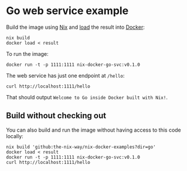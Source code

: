 # Go web service example

Build the image using [Nix] and [load] the result into [Docker]:

```shell
nix build
docker load < result
```

To run the image:

```shell
docker run -t -p 1111:1111 nix-docker-go-svc:v0.1.0
```

The web service has just one endpoint at `/hello`:

```shell
curl http://localhost:1111/hello
```

That should output `Welcome to Go inside Docker built with Nix!`.

## Build without checking out

You can also build and run the image without having access to this code locally:

```shell
nix build 'github:the-nix-way/nix-docker-examples?dir=go'
docker load < result
docker run -t -p 1111:1111 nix-docker-go-svc:v0.1.0
curl http://localhost:1111/hello
```

[docker]: https://docker.com
[load]: https://docs.docker.com/engine/reference/commandline/load
[nix]: https://nixos.org

